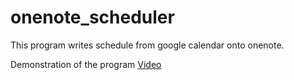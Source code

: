 # onenote_scheduler
This program writes schedule from google calendar onto onenote.


Demonstration of the program [Video](https://clipchamp.com/watch/Bs5MTVJb81R)
